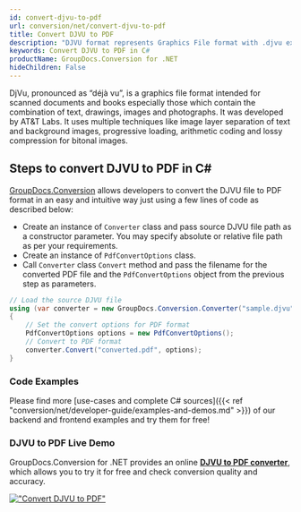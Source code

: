 ```yaml
---
id: convert-djvu-to-pdf
url: conversion/net/convert-djvu-to-pdf
title: Convert DJVU to PDF
description: "DJVU format represents Graphics File format with .djvu extension. Learn how to convert DJVU to PDF file programmatically in C# language using GroupDocs.Conversion for .NET library."
keywords: Convert DJVU to PDF in C#
productName: GroupDocs.Conversion for .NET
hideChildren: False
---
```


DjVu, pronounced as “déjà vu”, is a graphics file format intended for scanned documents and books especially those which contain the combination of text, drawings, images and photographs. It was developed by AT&T Labs. It uses multiple techniques like image layer separation of text and background images, progressive loading, arithmetic coding and lossy compression for bitonal images.

## Steps to convert DJVU to PDF in C#

[GroupDocs.Conversion](https://products.groupdocs.com/conversion/net) allows developers to convert the DJVU file to PDF format in an easy and intuitive way just using a few lines of code as described below:

* Create an instance of `Converter` class and pass source DJVU file path as a constructor parameter. You may specify absolute or relative file path as per your requirements. 
* Create an instance of `PdfConvertOptions` class.
* Call `Converter` class `Convert` method and pass the filename for the converted PDF file and the `PdfConvertOptions` object from the previous step as parameters.

```csharp
// Load the source DJVU file
using (var converter = new GroupDocs.Conversion.Converter("sample.djvu"))
{
    // Set the convert options for PDF format
    PdfConvertOptions options = new PdfConvertOptions();
    // Convert to PDF format
    converter.Convert("converted.pdf", options);
}
```

### Code Examples

Please find more [use-cases and complete C# sources]({{< ref "conversion/net/developer-guide/examples-and-demos.md" >}}) of our backend and frontend examples and try them for free!

### DJVU to PDF Live Demo

GroupDocs.Conversion for .NET provides an online [**DJVU to PDF converter**](https://products.groupdocs.app/conversion/djvu-to-pdf), which allows you to try it for free and check conversion quality and accuracy.

[!["Convert DJVU to PDF"](conversion/net/images/convert-djvu-to-pdf.png)](https://products.groupdocs.app/conversion/djvu-to-pdf)